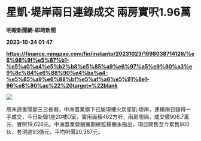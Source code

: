 # 星凱‧堤岸兩日連錄成交 兩房實呎1.96萬
**明報新聞網-即時新聞**

**2023-10-24 01:47**

**https://finance.mingpao.com/fin/instantp/20231023/1698038714126/%e6%98%9f%e5%87%b1-%e5%a0%a4%e5%b2%b8%e5%85%a9%e6%97%a5%e9%80%a3%e9%8c%84%e6%88%90%e4%ba%a4-%e5%85%a9%e6%88%bf%e5%af%a6%e5%91%8e1-96%e8%90%ac%22%20target=%22blank**

![](https://fs.mingpao.com/fin/20231023/s00011/8de82bbdac050eb1a9f610e1ab390020.jpg)

周末連重陽節三日長假，中洲置業旗下已屆現樓火炭星凱‧堤岸，連續兩日錄得一手成交，今日新錄1座20樓D室，實用面積462方呎，兩房間隔，成交價906.7萬元、實呎19,626元。中洲置業營銷策劃總監楊聰永指出，項目開售至今累售900伙，套現逾93億元，平均呎價20,367元。